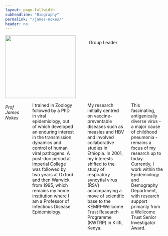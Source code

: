 ```yaml
---
layout: page-fullwidth
subheadline: "Biography"
permalink: "/james-nokes/"
header: no
---
```

<div class = "row">
<div class = "small-4 columns">
<img src="{{ site.url }}/images/James-Nokes.jpg" alt="" height="200" width="225">

<p></p>

<div>
  <p>Group Leader</p>
</div>
</div>


<div class = "small-8 columns" >
<h6>Prof James Nokes</h6>
<p class="text-justify">

I trained in Zoology followed by a PhD in viral epidemiology, out of which developed an enduring interest in the transmission dynamics and control
of human viral pathogens. A post-doc period at Imperial College was followed by two years at Oxford and then Warwick from 1995, which remains my home institution where I am  a Professor of Infectious Disease Epidemiology. 
</p>

<p class="text-justify">
My research initially centred on
vaccine-preventable diseases such as measles and HBV and involved collaborative studies in Ethiopia. In 2001, my interests shifted to the study of respiratory syncytial virus (RSV) accompanying a move of scientific base to the KEMRI-Wellcome Trust Research
Programme (KWTRP) in Kilifi, Kenya.</p>

<p class="text-justify">
This fascinating, antigenically diverse virus - a major cause of childhood pneumonia - remains a focus of my research up to today. Currently, I work within the Epidemiology and Demography Department, with research support
primarily from a Wellcome Trust Senior Investigator Award.
</p>

</div>


